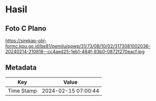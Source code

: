 # Hasil

## Foto C Plano

https://sirekap-obj-formc.kpu.go.id/be81/pemilu/ppwp/31/73/08/10/02/3173081002036-20240214-210818--cc4aed25-1eb1-484f-93b0-0872f270eacf.jpg


## Metadata

| Key        | Value               |
| ---------- | ------------------- |
| Time Stamp | 2024-02-15 07:00:44 |



